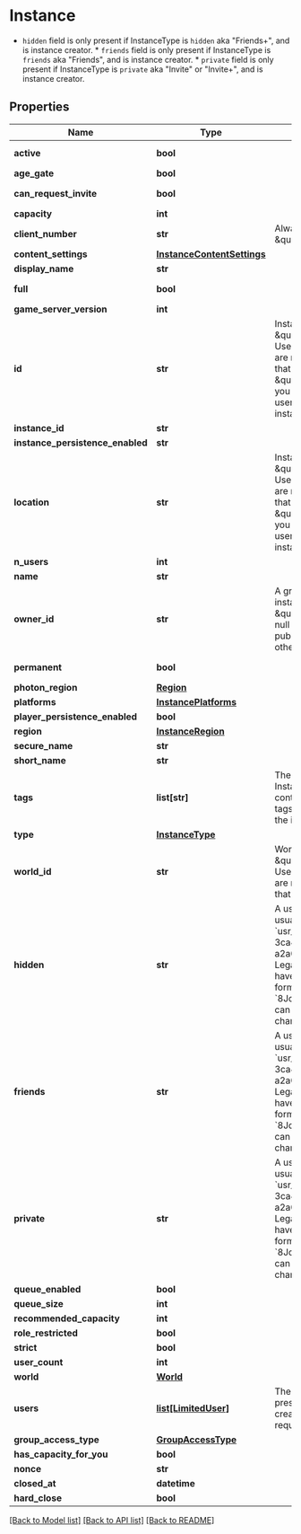 # Instance

* `hidden` field is only present if InstanceType is `hidden` aka \"Friends+\", and is instance creator. * `friends` field is only present if InstanceType is `friends` aka \"Friends\", and is instance creator. * `private` field is only present if InstanceType is `private` aka \"Invite\" or \"Invite+\", and is instance creator.

## Properties
Name | Type | Description | Notes
------------ | ------------- | ------------- | -------------
**active** | **bool** |  | [default to True]
**age_gate** | **bool** |  | [optional] 
**can_request_invite** | **bool** |  | [default to True]
**capacity** | **int** |  | 
**client_number** | **str** | Always returns \&quot;unknown\&quot;. | 
**content_settings** | [**InstanceContentSettings**](InstanceContentSettings.md) |  | 
**display_name** | **str** |  | 
**full** | **bool** |  | [default to False]
**game_server_version** | **int** |  | [optional] 
**id** | **str** | InstanceID can be \&quot;offline\&quot; on User profiles if you are not friends with that user and \&quot;private\&quot; if you are friends and user is in private instance. | 
**instance_id** | **str** |  | 
**instance_persistence_enabled** | **str** |  | 
**location** | **str** | InstanceID can be \&quot;offline\&quot; on User profiles if you are not friends with that user and \&quot;private\&quot; if you are friends and user is in private instance. | 
**n_users** | **int** |  | 
**name** | **str** |  | 
**owner_id** | **str** | A groupId if the instance type is \&quot;group\&quot;, null if instance type is public, or a userId otherwise | [optional] 
**permanent** | **bool** |  | [default to False]
**photon_region** | [**Region**](Region.md) |  | 
**platforms** | [**InstancePlatforms**](InstancePlatforms.md) |  | 
**player_persistence_enabled** | **bool** |  | 
**region** | [**InstanceRegion**](InstanceRegion.md) |  | 
**secure_name** | **str** |  | 
**short_name** | **str** |  | [optional] 
**tags** | **list[str]** | The tags array on Instances usually contain the language tags of the people in the instance.  | 
**type** | [**InstanceType**](InstanceType.md) |  | 
**world_id** | **str** | WorldID be \&quot;offline\&quot; on User profiles if you are not friends with that user. | 
**hidden** | **str** | A users unique ID, usually in the form of &#x60;usr_c1644b5b-3ca4-45b4-97c6-a2a0de70d469&#x60;. Legacy players can have old IDs in the form of &#x60;8JoV9XEdpo&#x60;. The ID can never be changed. | [optional] 
**friends** | **str** | A users unique ID, usually in the form of &#x60;usr_c1644b5b-3ca4-45b4-97c6-a2a0de70d469&#x60;. Legacy players can have old IDs in the form of &#x60;8JoV9XEdpo&#x60;. The ID can never be changed. | [optional] 
**private** | **str** | A users unique ID, usually in the form of &#x60;usr_c1644b5b-3ca4-45b4-97c6-a2a0de70d469&#x60;. Legacy players can have old IDs in the form of &#x60;8JoV9XEdpo&#x60;. The ID can never be changed. | [optional] 
**queue_enabled** | **bool** |  | 
**queue_size** | **int** |  | 
**recommended_capacity** | **int** |  | 
**role_restricted** | **bool** |  | [optional] 
**strict** | **bool** |  | 
**user_count** | **int** |  | 
**world** | [**World**](World.md) |  | 
**users** | [**list[LimitedUser]**](LimitedUser.md) | The users field is present on instances created by the requesting user. | [optional] 
**group_access_type** | [**GroupAccessType**](GroupAccessType.md) |  | [optional] 
**has_capacity_for_you** | **bool** |  | [optional] 
**nonce** | **str** |  | [optional] 
**closed_at** | **datetime** |  | [optional] 
**hard_close** | **bool** |  | [optional] 

[[Back to Model list]](../README.md#documentation-for-models) [[Back to API list]](../README.md#documentation-for-api-endpoints) [[Back to README]](../README.md)


